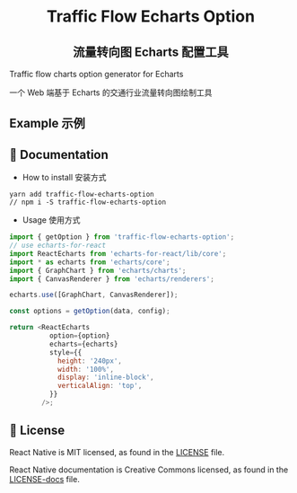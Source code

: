 <h1 align="center">
  Traffic Flow Echarts Option
</h1>

<h2 align="center">
  流量转向图 Echarts 配置工具
</h2>

Traffic flow charts option generator for Echarts

一个 Web 端基于 Echarts 的交通行业流量转向图绘制工具

## Example 示例

## 📖 Documentation

- How to install 安装方式

```text
yarn add traffic-flow-echarts-option
// npm i -S traffic-flow-echarts-option
```

- Usage 使用方式

```js
import { getOption } from 'traffic-flow-echarts-option';
// use echarts-for-react
import ReactEcharts from 'echarts-for-react/lib/core';
import * as echarts from 'echarts/core';
import { GraphChart } from 'echarts/charts';
import { CanvasRenderer } from 'echarts/renderers';

echarts.use([GraphChart, CanvasRenderer]);

const options = getOption(data, config);

return <ReactEcharts
          option={option}
          echarts={echarts}
          style={{
            height: '240px',
            width: '100%',
            display: 'inline-block',
            verticalAlign: 'top',
          }}
        />;

```

## 📄 License

React Native is MIT licensed, as found in the [LICENSE][l] file.

React Native documentation is Creative Commons licensed, as found in the [LICENSE-docs][ld] file.

[l]: https://github.com/facebook/react-native/blob/HEAD/LICENSE
[ld]: https://github.com/facebook/react-native/blob/HEAD/LICENSE-docs
